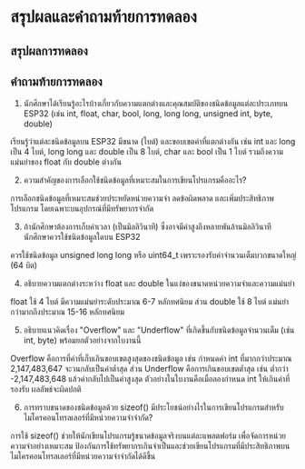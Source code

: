 # สรุปผลและคำถามท้ายการทดลอง

## สรุปผลการทดลอง



## คำถามท้ายการทดลอง

1. นักศึกษาได้เรียนรู้อะไรบ้างเกี่ยวกับความแตกต่างและคุณสมบัติของชนิดข้อมูลแต่ละประเภทบน ESP32 (เช่น int, float, char, bool, long, long long, unsigned int, byte, double)

เรียนรู้ว่าแต่ละชนิดข้อมูลบน ESP32 มีขนาด (ไบต์) และขอบเขตค่าที่แตกต่างกัน เช่น int และ long เป็น 4 ไบต์, long long และ double เป็น 8 ไบต์, char และ bool เป็น 1 ไบต์ รวมถึงความแม่นยำของ float กับ double ต่างกัน

2. ความสำคัญของการเลือกใช้ชนิดข้อมูลที่เหมาะสมในการเขียนโปรแกรมคืออะไร?

การเลือกชนิดข้อมูลที่เหมาะสมช่วยประหยัดหน่วยความจำ ลดข้อผิดพลาด และเพิ่มประสิทธิภาพโปรแกรม โดยเฉพาะบนอุปกรณ์ที่มีทรัพยากรจำกัด

3. ถ้านักศึกษาต้องการเก็บค่าเวลา (เป็นมิลลิวินาที) ซึ่งอาจมีค่าสูงถึงหลายพันล้านมิลลิวินาที นักศึกษาควรใช้ชนิดข้อมูลใดบน ESP32

ควรใช้ชนิดข้อมูล unsigned long long หรือ uint64_t เพราะรองรับค่าจำนวนเต็มบวกขนาดใหญ่ (64 บิต)

4. อธิบายความแตกต่างระหว่าง float และ double ในแง่ของขนาดหน่วยความจำและความแม่นยำ

float ใช้ 4 ไบต์ มีความแม่นยำระดับประมาณ 6-7 หลักทศนิยม ส่วน double ใช้ 8 ไบต์ แม่นยำกว่ามากถึงประมาณ 15-16 หลักทศนิยม


5. อธิบายแนวคิดเรื่อง "Overflow" และ "Underflow" ที่เกิดขึ้นกับชนิดข้อมูลจำนวนเต็ม (เช่น int, byte) พร้อมยกตัวอย่างจากใบงานนี้

Overflow คือการที่ค่าที่เก็บเกินขอบเขตสูงสุดของชนิดข้อมูล เช่น กำหนดค่า int ที่มากกว่าประมาณ 2,147,483,647 จะวนกลับเป็นค่าต่ำสุด ส่วน Underflow คือการเกินขอบเขตต่ำสุด เช่น ต่ำกว่า -2,147,483,648 แล้วค่ากลับไปเป็นค่าสูงสุด ตัวอย่างในใบงานคือเมื่อลองกำหนด int ให้เกินค่าที่รองรับ ผลลัพธ์จะผิดปกติ



6. การทราบขนาดของชนิดข้อมูลด้วย sizeof() มีประโยชน์อย่างไรในการเขียนโปรแกรมสำหรับไมโครคอนโทรลเลอร์ที่มีหน่วยความจำจำกัด?

การใช้ sizeof() ช่วยให้นักเขียนโปรแกรมรู้ขนาดข้อมูลจริงบนแต่ละแพลตฟอร์ม เพื่อจัดการหน่วยความจำอย่างเหมาะสม ป้องกันการใช้ทรัพยากรเกินจำเป็นและช่วยเขียนโปรแกรมที่มีประสิทธิภาพบนไมโครคอนโทรลเลอร์ที่มีหน่วยความจำจำกัดได้ดีขึ้น
